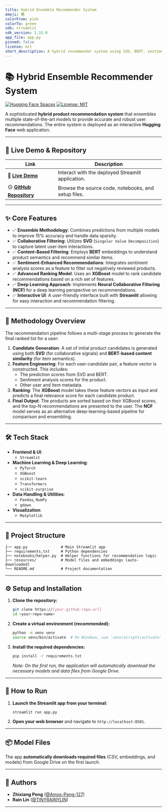 ```yaml
---
title: Hybrid Ensemble Recommender System
emoji: 📚
colorFrom: pink
colorTo: green
sdk: streamlit
sdk_version: 1.33.0
app_file: app.py
pinned: false
license: mit
short_description: A hybrid recommender system using SVD, BERT, sentiment analysis, XGBoost, and NCF.
---
```


# 📚 Hybrid Ensemble Recommender System

[![Hugging Face Spaces](https://img.shields.io/badge/%F0%9F%A4%97%20Hugging%20Face-Spaces-blue)](https://https://huggingface.co/spaces/ZPENG127/Hybrid-Ensemble-Recommender-System)
[![License: MIT](https://img.shields.io/badge/License-MIT-yellow.svg)](https://opensource.org/licenses/MIT)

A sophisticated **hybrid product recommendation system** that ensembles multiple state-of-the-art models to provide accurate and robust user recommendations. The entire system is deployed as an interactive **Hugging Face** web application.

---

## 🚀 Live Demo & Repository

| Link                                                                                            | Description                                         |
| ----------------------------------------------------------------------------------------------- | --------------------------------------------------- |
| 🔴 **[Live Demo](https://https://huggingface.co/spaces/ZPENG127/Hybrid-Ensemble-Recommender-System)**                                                        | Interact with the deployed Streamlit application.   |
| 🟡 **[GitHub Repository](https://github.com/Amos-Peng-127/Hybrid-Ensemble-Recommender-System)** | Browse the source code, notebooks, and setup files. |

---

## ✨ Core Features

- ✅ **Ensemble Methodology**: Combines predictions from multiple models to improve 15% accuracy and handle data sparsity.
- ✅ **Collaborative Filtering**: Utilizes **SVD** (`Singular Value Decomposition`) to capture latent user-item interactions.
- ✅ **Content-Based Filtering**: Employs **BERT** embeddings to understand product semantics and recommend similar items.
- ✅ **Sentiment-Enhanced Recommendations**: Integrates sentiment analysis scores as a feature to filter out negatively reviewed products.
- ✅ **Advanced Ranking Model**: Uses an **XGBoost** model to rank candidate recommendations based on a rich set of features.
- ✅ **Deep Learning Approach**: Implements **Neural Collaborative Filtering (NCF)** for a deep learning perspective on recommendations.
- ✅ **Interactive UI**: A user-friendly interface built with **Streamlit** allowing for easy interaction and recommendation filtering.

---

## 🧠 Methodology Overview

The recommendation pipeline follows a multi-stage process to generate the final ranked list for a user:

1.  **Candidate Generation**: A set of initial product candidates is generated using both **SVD** (for collaborative signals) and **BERT-based content similarity** (for item semantics).
2.  **Feature Engineering**: For each user-candidate pair, a feature vector is constructed. This includes:
    - The prediction scores from SVD and BERT.
    - Sentiment analysis scores for the product.
    - Other user and item metadata.
3.  **Ranking**: The **XGBoost** model takes these feature vectors as input and predicts a final relevance score for each candidate product.
4.  **Final Output**: The products are sorted based on their XGBoost scores, and the top-N recommendations are presented to the user. The **NCF** model serves as an alternative deep-learning-based pipeline for comparison and ensembling.

---

## 🛠 Tech Stack

- **Frontend & UI**:
  - `Streamlit`
- **Machine Learning & Deep Learning**:
  - `PyTorch`
  - `XGBoost`
  - `scikit-learn`
  - `Transformers`
  - `scikit-surprise`
- **Data Handling & Utilities**:
  - `Pandas`, `NumPy`
  - `gdown`
- **Visualization**:
  - `Matplotlib`

---

## 📂 Project Structure

```
├── app.py               # Main Streamlit app
├── requirements.txt     # Python dependencies
├── notebooks/helper.py  # Helper functions for recommendation logic
├── resources/           # Model files and embeddings (auto-downloaded)
└── README.md            # Project documentation
```

---

## ⚙️ Setup and Installation

1.  **Clone the repository:**

    ```bash
    git clone https://[your-github-repo-url]
    cd <your-repo-name>
    ```

2.  **Create a virtual environment (recommended):**

    ```bash
    python -m venv venv
    source venv/bin/activate  # On Windows, use `venv\Scripts\activate`
    ```

3.  **Install the required dependencies:**
    ```bash
    pip install -r requirements.txt
    ```
    _Note: On the first run, the application will automatically download the necessary models and data files from Google Drive._

---

## 🚀 How to Run

1.  **Launch the Streamlit app from your terminal:**

    ```bash
    streamlit run app.py
    ```

2.  **Open your web browser** and navigate to `http://localhost:8501`.

---

## 📦 Model Files

The app **automatically downloads required files** (CSV, embeddings, and models) from Google Drive on the first launch.

---

## 👥 Authors

- **Zhixiang Peng** ([@Amos-Peng-127](https://github.com/Amos-Peng-127))
- **Rain Lin** ([@TINYRAINYLIN](https://github.com/TINYRAINYLIN))

---
